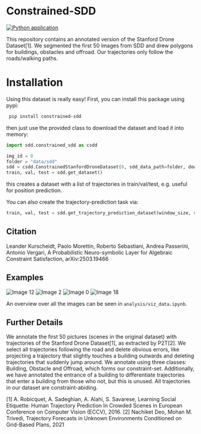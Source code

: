 # Constrained-SDD
[![Python application](https://github.com/april-tools/constrained-sdd/actions/workflows/python-app.yml/badge.svg)](https://github.com/april-tools/constrained-sdd/actions/workflows/python-app.yml)

This repository contains an annotated version of the Stanford Drone Dataset[1]. We segmented the first 50 images from SDD and drew polygons for buildings, obstacles and offroad. Our trajectories only follow the roads/walking paths.

# Installation

Using this dataset is really easy! First, you can install this package using pypi:
```bash
 pip install constrained-sdd
```
then just use the provided class to download the dataset and load it into memory:
```python
import sdd.constrained_sdd as csdd

img_id = 0
folder = "data/sdd"
sdd = csdd.ConstrainedStanfordDroneDataset(0, sdd_data_path=folder, download=True)
train, val, test = sdd.get_dataset()
```
this creates a dataset with a list of trajectories in train/val/test, e.g. useful for position prediction.

You can also create the trajectory-prediction task via:
```python
train, val, test = sdd.get_trajectory_prediction_dataset(window_size, sampling_rate)
```


## Citation

Leander Kurscheidt, Paolo Morettin, Roberto Sebastiani, Andrea Passerini, Antonio Vergari, A Probabilistic Neuro-symbolic Layer for Algebraic Constraint Satisfaction, arXiv:2503.19466

## Examples

![Image 12](imgs/img12.png)
![Image 2](imgs/img2.png)
![Image 0](imgs/img0.png)
![Image 18](imgs/img18.png)

An overview over all the images can be seen in `analysis/viz_data.ipynb`.

## Further Details

We annotate the first 50 pictures (scenes in the original dataset) with trajectories of the Stanford Drone Dataset[1], as extracted by P2T[2]. We select all trajectories following the road and delete obvious errors, like projecting a trajectory that slightly touches a building outwards and deleting trajectories that suddenly jump around. We annotate using three classes: Building, Obstacle and Offroad, which forms our constraint-set. Additionally, we have annotated the entrance of a building to differentiate trajectories that enter a building from those who not, but this is unused. All trajectories in our dataset are constraint-abiding.


[1]  A. Robicquet, A. Sadeghian, A. Alahi, S. Savarese, Learning Social Etiquette: Human Trajectory Prediction In Crowded Scenes in European Conference on Computer Vision (ECCV), 2016. 
[2] Nachiket Deo, Mohan M. Trivedi, Trajectory Forecasts in Unknown Environments Conditioned on Grid-Based Plans, 2021